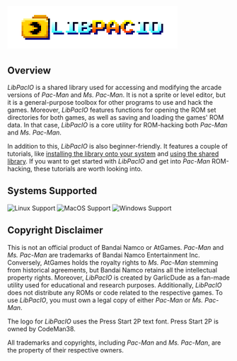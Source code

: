 # ![LibPacIO](./docs/images/libpacio/logo/logo_4x.png)

## Overview

*LibPacIO* is a shared library used for accessing and modifying the arcade versions of *Pac-Man* and *Ms. Pac-Man*. It is not a sprite or level editor, but it is a general-purpose toolbox for other programs to use and hack the games. Moreover, *LibPacIO* features functions for opening the ROM set directories for both games, as well as saving and loading the games' ROM data. In that case, *LibPacIO* is a core utility for ROM-hacking both *Pac-Man* and *Ms. Pac-Man*.

In addition to this, *LibPacIO* is also beginner-friendly. It features a couple of tutorials, like [installing the library onto your system](./docs/INSTALL.md) and [using the shared library](./docs/USAGE.md). If you want to get started with *LibPacIO* and get into *Pac-Man* ROM-hacking, these tutorials are worth looking into.

## Systems Supported

![Linux Support](https://img.shields.io/badge/Linux-Supported-brightgreen?style=for-the-badge&logo=linux&logoColor=white)
![MacOS Support](https://img.shields.io/badge/MacOS-Supported-brightgreen?style=for-the-badge&logo=apple&logoColor=white)
![Windows Support](https://img.shields.io/badge/Windows-Not_Supported-darkred?style=for-the-badge&logo=windows11&logoColor=white)

## Copyright Disclaimer

This is not an official product of Bandai Namco or AtGames. *Pac-Man* and *Ms. Pac-Man* are trademarks of Bandai Namco Entertainment Inc. Conversely, AtGames holds the royalty rights to *Ms. Pac-Man* stemming from historical agreements, but Bandai Namco retains all the intellectual property rights. Moreover, *LibPacIO* is created by GarlicDude as a fan-made utility used for educational and research purposes. Additionally, *LibPacIO* does not distribute any ROMs or code related to the respective games. To use *LibPacIO*, you must own a legal copy of either *Pac-Man* or *Ms. Pac-Man*.

The logo for *LibPacIO* uses the Press Start 2P text font. Press Start 2P is owned by CodeMan38.

All trademarks and copyrights, including *Pac-Man* and *Ms. Pac-Man*, are the property of their respective owners.

